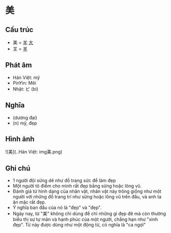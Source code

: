 # 美

## Cấu trúc
* 美 = [羊](羊.md) [大](大.md)
* 𦍌 = [羊](羊.md)

## Phát âm

* Hán Việt: mỹ
* PinYin: Měi
* Nhật: ビ (bi)

## Nghĩa

* (dương đại)
* (n) mỹ, đẹp

## Hình ảnh
![美](..Hán Việt: img美.png)

## Ghi chú
* 1 người đội sừng dê như đồ trang sức để làm đẹp
* Một người tô điểm cho mình rất đẹp bằng sừng hoặc lông vũ.
* Đánh giá từ hình dạng của nhân vật, nhân vật này trông giống như một người với những đồ trang trí như sừng hoặc lông vũ trên đầu, và anh ta ăn mặc rất đẹp.
* Ý nghĩa ban đầu của nó là "đẹp" và "đẹp".
* Ngày nay, từ "美" không chỉ dùng để chỉ những gì đẹp đẽ mà còn thường biểu thị sự tự mãn và hạnh phúc của một người, chẳng hạn như "xinh đẹp". Từ này được dùng như một động từ, có nghĩa là "ca ngợi"

<script>window.HANZI_FIELD='美';</script>

